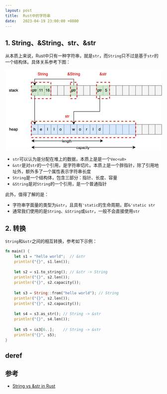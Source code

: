 ```yaml
---
layout: post
title:  Rust中的字符串
date:   2023-04-19 23:00:00 +0800
---
```


## 1. String、&String、str、&str

从本质上来说，Rust中只有一种字符串，就是`str`，而`String`只不过是基于`str`的一个结构体。具体关系参考下图：

![](./img/2023/04/19/rust-string.jpg)

- `str`可以认为是分配在堆上的数据，本质上是是一个`Vec<u8>`
- `&str`是对`str`的一个引用，是字符串切片。本质上是一个胖指针，除了引用地址外，额外多了一个属性表示字符串长度
- `String`是一个结构体，包含三部分：指针、长度、容量
- `&String`是对`String`的一个引用，是一个普通指针

此外，值得了解的是：

- 字符串字面量的类型为`&str`，且具有`'static`的生命周期，即`&'static str`
- 通常我们使用的是`String`、`&String`或`&str`，一般不会直接使用`str`

## 2. 转换

`String`和`&str`之间的相互转换，参考如下示例：

```rust
fn main() {
    let s1 = "hello world";  // &str
    println!("{}", s1.len());

    let s2 = s1.to_string(); // &str -> String
    println!("{}", s2.len());
    println!("{}", s2.capacity());

    let s3 = String::from("hello world"); // String
    println!("{}", s2.len());
    println!("{}", s2.capacity());

    let s4 = s3.as_str(); // String -> &str
    println!("{}", s4.len());

    let s5 = &s3[6..];    // String -> &str
    println!("{}", s5);
}
```

## deref

## 参考

- [String vs &str in Rust](https://blog.thoughtram.io/string-vs-str-in-rust/)
